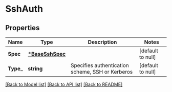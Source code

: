 # SshAuth

## Properties
Name | Type | Description | Notes
------------ | ------------- | ------------- | -------------
**Spec** | [***BaseSshSpec**](BaseSSHSpec.md) |  | [default to null]
**Type_** | **string** | Specifies authentication scheme, SSH or Kerberos | [default to null]

[[Back to Model list]](../README.md#documentation-for-models) [[Back to API list]](../README.md#documentation-for-api-endpoints) [[Back to README]](../README.md)

